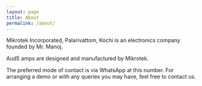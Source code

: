 ```yaml
---
layout: page
title: About
permalink: /about/
---
```


Mikrotek Incorporated, Palarivattom, Kochi is an electronics company founded by Mr. Manoj. 

Aud5 amps are designed and manufactured by Mikrotek. 

The preferred mode of contact is via WhatsApp at this number. For arranging a demo or with any queries you may have, feel free to contact us.


